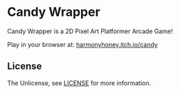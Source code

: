 # Candy Wrapper

Candy Wrapper is a 2D Pixel Art Platformer Arcade Game!

Play in your browser at: [harmonyhoney.itch.io/candy](https://harmonyhoney.itch.io/candy)

## License
The Unlicense, see [LICENSE](LICENSE) for more information.
